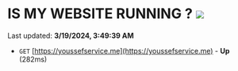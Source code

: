 # IS MY WEBSITE RUNNING ? [![](https://img.shields.io/static/v1?label=Sponsor&message=%E2%9D%A4&logo=GitHub&color=%23fe8e86)](https://github.com/sponsors/<username>)

Last updated: **3/19/2024, 3:49:39 AM**

- `GET` [https://youssefservice.me](https://youssefservice.me) - **Up** (282ms)
